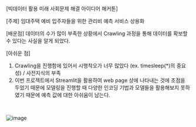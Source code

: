 [빅데이터 활용 미래 사회문제 해결 아이디어 해커톤]
<br/>

[주제] 임대주택 예비 입주자들을 위한 관리비 예측 서비스 상용화
<br/>

[배운점] 데이터의 수가 많이 부족한 상황에서 Crawling 과정을 통해 데이터를 확보할 수 있다는 사실을 알게 되었다. 
<br/>

[아쉬운 점] 
1. Crawling을 진행함에 있어서 시행착오가 너무 많았다 (ex. timesleep(*)의 중요성) / 사전지식의 부족
2. 이번 프로젝트에서 Streamlit을 활용하여 web page 상에 나타내는 것에 초점을 두었기 때문에 모델링을 진행할 때 다양한 인코딩 기법과 모델들을 활용해보지 못하였기 때문에 예측 값에 대한 아쉬움이 남는다.
<br/>

![image](https://github.com/sangwook01/Competition/assets/133327420/341fe602-f25e-4f48-9e71-3cf5913c5853)
